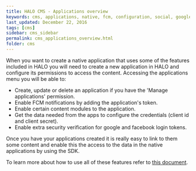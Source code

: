 ```yaml
---
title: HALO CMS - Applications overview
keywords: cms, applications, native, fcm, configuration, social, google, facebook, token, client id, client secret, operations
last_updated: December 22, 2016
tags: [cms]
sidebar: cms_sidebar
permalink: cms_applications_overview.html
folder: cms
---
```


When you want to create a native application that uses some of the features included in HALO you will need
to create a new application in HALO and configure its permissions to access the content. Accessing
the applications menu you will be able to:

- Create, update or delete an application if you have the 'Manage applications' permission.
- Enable FCM notifications by adding the application's token.
- Enable certain content modules to the application.
- Get the data needed from the apps to configure the credentials (client id and client secret).
- Enable extra security verification for google and facebook login tokens.

Once you have your applications created it is really easy to link to them some content and enable 
this the access to the data in the native applications by using the SDK.

To learn more about how to use all of these features refer to [this document](./cms_applications_operations).